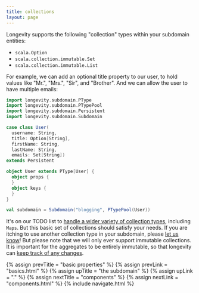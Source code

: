```yaml
---
title: collections
layout: page
---
```


Longevity supports the following "collection" types within your
subdomain entities:

- `scala.Option`
- `scala.collection.immutable.Set`
- `scala.collection.immutable.List`

For example, we can add an optional title property to our user, to
hold values like "Mr.", "Mrs.", "Sir", and "Brother". And we can allow
the user to have multiple emails:

```scala
import longevity.subdomain.PType
import longevity.subdomain.PTypePool
import longevity.subdomain.Persistent
import longevity.subdomain.Subdomain

case class User(
  username: String,
  title: Option[String],
  firstName: String,
  lastName: String,
  emails: Set[String])
extends Persistent

object User extends PType[User] {
  object props {
  }
  object keys {
  }
}

val subdomain = Subdomain("blogging", PTypePool(User))
```

It's on our TODO list to [handle a wider variety of collection
types](https://www.pivotaltracker.com/story/show/88571474), including
`Maps`. But this basic set of collections should satisfy your
needs. If you are itching to use another collection type in your
subdomain, please [let us
know](http://longevityframework.github.io/longevity/discussions.html)!
But please note that we will only ever support immutable
collections. It is important for the aggregates to be entirely
immutable, so that longevity can [keep track of any
changes](context/persistent-state.html).

{% assign prevTitle = "basic properties" %}
{% assign prevLink  = "basics.html" %}
{% assign upTitle   = "the subdomain" %}
{% assign upLink    = "." %}
{% assign nextTitle = "components" %}
{% assign nextLink  = "components.html" %}
{% include navigate.html %}

